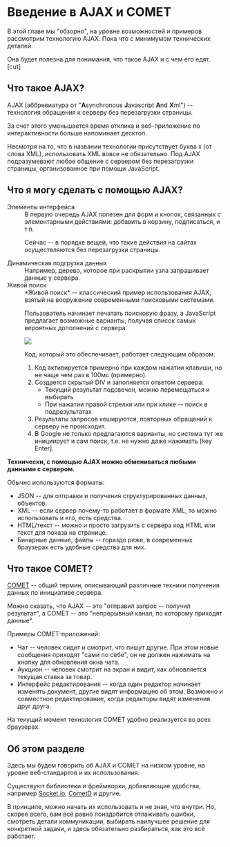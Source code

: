 # Введение в AJAX и COMET

В этой главе мы "обзорно", на уровне возможностей и примеров рассмотрим технологию AJAX. Пока что с минимумом технических деталей.

Она будет полезна для понимания, что такое AJAX и с чем его едят.
[cut]


## Что такое AJAX? 

AJAX (аббревиатура от "<strong>A</strong>synchronous <strong>J</strong>avascript <strong>A</strong>nd <strong>X</strong>ml") -- технология обращения к серверу без перезагрузки страницы.

За счет этого уменьшается время отклика и веб-приложение по интерактивности больше напоминает десктоп.

Несмотря на то, что в названии технологии присутствует буква `X` (от слова XML), использовать XML вовсе не обязательно. Под AJAX подразумевают любое общение с сервером без перезагрузки страницы, организованное при помощи JavaScript.

## Что я могу сделать с помощью AJAX?

<dl>
<dt>Элементы интерфейса</dt>
<dd>В первую очередь AJAX полезен для форм и кнопок, связанных с элементарными действиями: добавить в корзину, подписаться, и т.п.

Сейчас -- в порядке вещей, что такие действия на сайтах осуществляются без перезагрузки страницы.
</dd>
<dt>Динамическая подгрузка данных</dt>
<dd>Например, дерево, которое при раскрытии узла запрашивает данные у сервера.</dd>
<dt>Живой поиск</dt>
<dd>*Живой поиск* -- классический пример использования AJAX, взятый на вооружение современными поисковыми системами.

Пользователь начинает печатать поисковую фразу, а JavaScript предлагает возможные варианты, получая список самых вероятных дополнений с сервера.

<img src="suggest.png" onclick="alert('этот пример - картинка, см. http://google.com');">

Код, который это обеспечивает, работает следующим образом.
<ol>
	<li>Код активируется примерно при каждом нажатии клавиши, но не чаще чем раз в 100мс (примерно).</li>
</ul>
</li>
	<li>Создается скрытый DIV и заполняется ответом сервера:
<ul>
	<li>Текущий результат подсвечен, можно перемещаться и выбирать</li>
	<li>При нажатии правой стрелки или при клике -- поиск в подрезультатах</li>
</ul>
</li>
	<li>Результаты запросов кешируются, повторных обращений к серверу не происходит.</li>
</ul>
</li>
<li>В Google не только предлагаются варианты, но система тут же инициирует и сам поиск, т.е. не нужно даже нажимать [key Enter].</li>
</ol>
</dd>
</dl>

**Технически, с помощью AJAX можно обмениваться любыми данными с сервером.**

Обычно используются форматы:
<ul>
<li>JSON -- для отправки и получения структурированных данных, объектов.</li>
<li>XML -- если сервер почему-то работает в формате XML, то можно использовать и его, есть средства.</li>
<li>HTML/текст -- можно и просто загрузить с сервера код HTML или текст для показа на странице.</li>
<li>Бинарные данные, файлы -- гораздо реже, в современных браузерах есть удобные средства для них.</li>
</ul>

## Что такое COMET?

[COMET](https://ru.wikipedia.org/wiki/Comet_(%D0%BF%D1%80%D0%BE%D0%B3%D1%80%D0%B0%D0%BC%D0%BC%D0%B8%D1%80%D0%BE%D0%B2%D0%B0%D0%BD%D0%B8%D0%B5)) -- общий термин, описывающий различные техники получения данных по инициативе сервера.

Можно сказать, что AJAX -- это "отправил запрос -- получил результат", а COMET -- это "непрерывный канал, по которому приходят данные".

Примеры COMET-приложений:

<ul>
<li>Чат -- человек сидит и смотрит, что пишут другие. При этом новые сообщения приходят "сами по себе", он не должен нажимать на кнопку для обновления окна чата.</li>
<li>Аукцион -- человек смотрит на экран и видит, как обновляется текущая ставка за товар.</li>
<li>Интерфейс редактирования -- когда один редактор начинает изменять документ, другие видят информацию об этом. Возможно и совместное редактирование, когда редакторы видят изменения друг друга.</li>
</ul>

На текущий момент технология COMET удобно реализуется во всех браузерах.

## Об этом разделе

Здесь мы будем говорить об AJAX и COMET на низком уровне, на уровне веб-стандартов и их использования.

Существуют библиотеки и фреймворки, добавляющие удобства, например [Socket.io](http://socket.io), [CometD](http://cometd.org/) и другие.

В принципе, можно начать их использовать и не зная, что внутри. Но, скорее всего, вам всё равно понадобится отлаживать ошибки, смотреть детали коммуникации, выбирать наилучшее решение для конкретной задачи, и здесь обязательно разбираться, как это всё работает.

